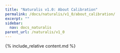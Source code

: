 ```yaml
---
title: "Naturalis v1.0: About Calibration"
permalink: /docs/naturalis/v1_0/about_calibration/
excerpt: ""
sidebar:
  nav: docs_naturalis
parent_url: /naturalis/v1_0
---
```


{% include_relative content.md %}
